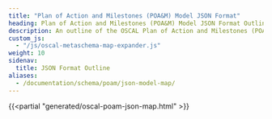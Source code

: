 ```yaml
---
title: "Plan of Action and Milestones (POA&M) Model JSON Format"
heading: Plan of Action and Milestones (POA&M) Model JSON Format Outline
description: An outline of the OSCAL Plan of Action and Milestones (POA&M) model JSON format.
custom_js:
  - "/js/oscal-metaschema-map-expander.js"
weight: 10
sidenav:
  title: JSON Format Outline
aliases:
  - /documentation/schema/poam/json-model-map/
---
```


{{<partial "generated/oscal-poam-json-map.html" >}}
